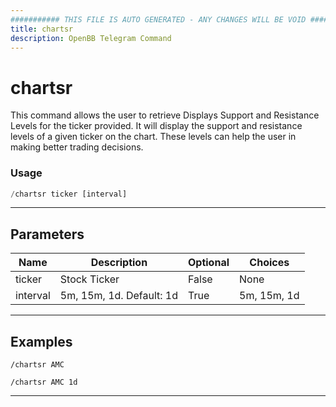 ```yaml
---
########### THIS FILE IS AUTO GENERATED - ANY CHANGES WILL BE VOID ###########
title: chartsr
description: OpenBB Telegram Command
---
```


# chartsr

This command allows the user to retrieve Displays Support and Resistance Levels for the ticker provided. It will display the support and resistance levels of a given ticker on the chart. These levels can help the user in making better trading decisions.

### Usage

```python wordwrap
/chartsr ticker [interval]
```

---

## Parameters

| Name | Description | Optional | Choices |
| ---- | ----------- | -------- | ------- |
| ticker | Stock Ticker | False | None |
| interval | 5m, 15m, 1d. Default: 1d | True | 5m, 15m, 1d |


---

## Examples

```
/chartsr AMC
```

```
/chartsr AMC 1d
```

---
